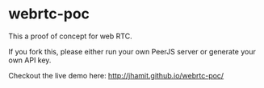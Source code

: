 # webrtc-poc
This a proof of concept for web RTC.

If you fork this, please either run your own  PeerJS server or generate your own API key.

Checkout the live demo here: http://jhamit.github.io/webrtc-poc/
